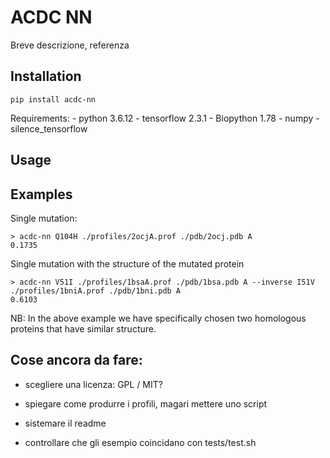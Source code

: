 # ACDC NN

Breve descrizione, referenza

## Installation
```
pip install acdc-nn
```

Requirements:
	- python 3.6.12
	- tensorflow 2.3.1
	- Biopython 1.78
	- numpy 
	- silence_tensorflow 


## Usage


## Examples
Single mutation:
```
> acdc-nn Q104H ./profiles/2ocjA.prof ./pdb/2ocj.pdb A
0.1735
```
Single mutation with the structure of the mutated protein
```
> acdc-nn V51I ./profiles/1bsaA.prof ./pdb/1bsa.pdb A --inverse I51V ./profiles/1bniA.prof ./pdb/1bni.pdb A 
0.6103
```

NB: In the above example we have specifically chosen two homologous proteins that have similar structure.

## Cose ancora da fare:
- scegliere una licenza: GPL / MIT?
- spiegare come produrre i profili, magari mettere uno script
- sistemare il readme

- controllare che gli esempio coincidano con tests/test.sh
